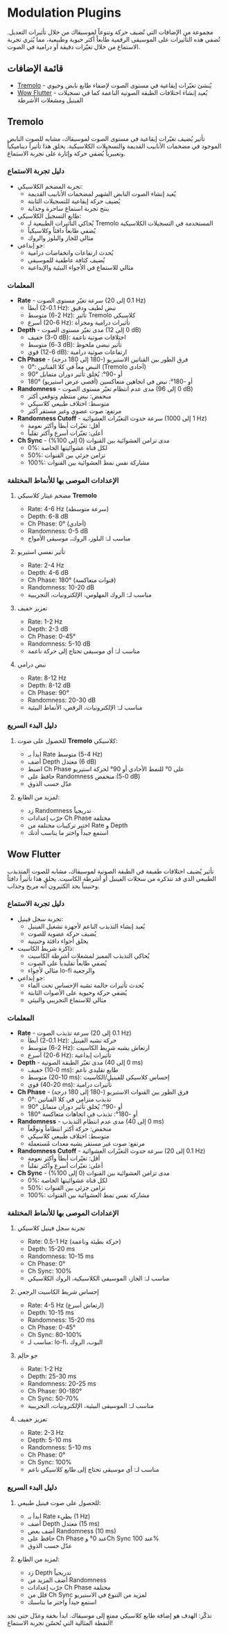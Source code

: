 # Modulation Plugins

مجموعة من الإضافات التي تُضيف حركة وتنوعاً لموسيقاك من خلال تأثيرات التعديل. تُضفي هذه التأثيرات على الموسيقى الرقمية طابعاً أكثر حيوية وطبيعية، مما يُثري تجربة الاستماع من خلال تغيّرات دقيقة أو درامية في الصوت.

## قائمة الإضافات

- [Tremolo](#tremolo) - يُنشئ تغيّرات إيقاعية في مستوى الصوت لإضفاء طابع نابض وحيوي
- [Wow Flutter](#wow-flutter) - يُعيد إنشاء اختلافات الطبقة الصوتية الناعمة كما في تسجيلات الفينيل ومشغلات الأشرطة

## Tremolo

تأثير يُضيف تغيّرات إيقاعية في مستوى الصوت لموسيقاك، مشابه للصوت النابض الموجود في مضخمات الأنابيب القديمة والتسجيلات الكلاسيكية. يخلق هذا تأثيراً ديناميكياً وتعبيرياً يُضفي حركة وإثارة على تجربة الاستماع.

### دليل تجربة الاستماع
- تجربة المضخم الكلاسيكي:
  - يُعيد إنشاء الصوت النابض الشهير لمضخمات الأنابيب القديمة
  - يُضيف حركة إيقاعية للتسجيلات الثابتة
  - ينتج تجربة استماع ساحرة وجذابة
- طابع التسجيل الكلاسيكي:
  - يُحاكي التأثيرات الطبيعية لـ Tremolo المستخدمة في التسجيلات الكلاسيكية
  - يُضفي طابعاً دافئاً وكلاسيكياً
  - مثالي للجاز والبلوز والروك
- جو إبداعي:
  - يُحدث ارتفاعات وانخفاضات درامية
  - يُضيف كثافة عاطفية للموسيقى
  - مثالي للاستماع في الأجواء البيئية والإبداعية

### المعلمات
- **Rate** - سرعة تغيّر مستوى الصوت (0.1 إلى 20 Hz)
  - أبطأ (0.1-2 Hz): نبض لطيف ودقيق
  - متوسط (2-6 Hz): تأثير Tremolo كلاسيكي
  - أسرع (6-20 Hz): تأثيرات درامية ومجزأة
- **Depth** - مدى تغيّر مستوى الصوت (0 إلى 12 dB)
  - خفيف (0-3 dB): اختلافات صوتية ناعمة
  - متوسط (3-6 dB): تأثير نبضي ملحوظ
  - قوي (6-12 dB): ارتفاعات صوتية درامية
- **Ch Phase** - فرق الطور بين القناتين الاستيريو (-180 إلى 180 درجة)
  - 0°: النبض معاً في كلا القناتين (Tremolo أحادي)
  - 90° أو -90°: يُخلق تأثير دوران متمايل
  - 180° أو -180°: نبض في اتجاهين متعاكسين (أقصى عرض استيريو)
- **Randomness** - مدى عدم انتظام تغيّر مستوى الصوت (0 إلى 96 dB)
  - منخفض: نبض منتظم وتوقعي أكثر
  - متوسط: اختلاف طبيعي كلاسيكي
  - مرتفع: صوت عضوي وغير مستقر أكثر
- **Randomness Cutoff** - سرعة حدوث التغيّرات العشوائية (1 إلى 1000 Hz)
  - أقل: تغيّرات أبطأ وأكثر نعومة
  - أعلى: تغيّرات أسرع وأكثر تقلباً
- **Ch Sync** - مدى تزامن العشوائية بين القنوات (0 إلى 100%)
  - 0%: لكل قناة عشوائيتها الخاصة
  - 50%: تزامن جزئي بين القنوات
  - 100%: مشاركة نفس نمط العشوائية بين القنوات

### الإعدادات الموصى بها للأنماط المختلفة

1. مضخم غيتار كلاسيكي **Tremolo**
   - Rate: 4-6 Hz (سرعة متوسطة)
   - Depth: 6-8 dB
   - Ch Phase: 0° (أحادي)
   - Randomness: 0-5 dB
   - مناسب لـ: البلوز، الروك، موسيقى الأمواج

2. تأثير نفسي استيريو
   - Rate: 2-4 Hz
   - Depth: 4-6 dB
   - Ch Phase: 180° (قنوات متعاكسة)
   - Randomness: 10-20 dB
   - مناسب لـ: الروك المهلوس، الإلكترونيات، التجريبية

3. تعزيز خفيف
   - Rate: 1-2 Hz
   - Depth: 2-3 dB
   - Ch Phase: 0-45°
   - Randomness: 5-10 dB
   - مناسب لـ: أي موسيقى تحتاج إلى حركة ناعمة

4. نبض درامي
   - Rate: 8-12 Hz
   - Depth: 8-12 dB
   - Ch Phase: 90°
   - Randomness: 20-30 dB
   - مناسب لـ: الإلكترونيات، الرقص، الأنماط البيئية

### دليل البدء السريع

1. للحصول على صوت **Tremolo** كلاسيكي:
   - ابدأ بـ Rate متوسط (4-5 Hz)
   - أضف Depth معتدل (6 dB)
   - اضبط Ch Phase على 0° للنمط الأحادي أو 90° لحركة استيريو
   - حافظ على Randomness منخفض (0-5 dB)
   - عدّل حسب الذوق

2. لمزيد من الطابع:
   - زد Randomness تدريجياً
   - جرّب إعدادات Ch Phase مختلفة
   - اختبر تركيبات مختلفة من Rate و Depth
   - استمع جيداً واختر ما يناسب أذنك

## Wow Flutter

تأثير يُضيف اختلافات طفيفة في الطبقة الصوتية لموسيقاك، مشابه للصوت المتذبذب الطبيعي الذي قد تتذكره من سجلات الفينيل أو أشرطة الكاسيت. يخلق هذا تأثيراً دافئاً وحنينياً يجد الكثيرون أنه مريح وجذاب.

### دليل تجربة الاستماع
- تجربة سجل فينيل:
  - يُعيد إنشاء التذبذب الناعم لأجهزة تشغيل الفينيل
  - يُضيف حركة عضوية للصوت
  - يخلق أجواء دافئة وحنينية
- ذاكرة شريط الكاسيت:
  - يُحاكي التذبذب المميز لمشغلات أشرطة الكاسيت
  - يُضفي طابعاً تقليدياً على الصوت
  - مثالي لأجواء lo-fi والرجعية
- جو إبداعي:
  - يُحدث تأثيرات حالمة تشبه الإحساس تحت الماء
  - يُضفي حركة وحيوية على الأصوات الثابتة
  - مثالي للاستماع التجريبي والبيئي

### المعلمات
- **Rate** - سرعة تذبذب الصوت (0.1 إلى 20 Hz)
  - أبطأ (0.1-2 Hz): حركة تشبه الفينيل
  - متوسط (2-6 Hz): ارتعاش يشبه شريط الكاسيت
  - أسرع (6-20 Hz): تأثيرات إبداعية
- **Depth** - مدى تغيّر الطبقة الصوتية (0 إلى 40 ms)
  - خفيف (0-10 ms): طابع تقليدي ناعم
  - متوسط (10-20 ms): إحساس كلاسيكي للفينيل/الكاسيت
  - قوي (20-40 ms): تأثيرات درامية
- **Ch Phase** - فرق الطور بين القنوات الاستيريو (-180 إلى 180 درجة)
  - 0°: تذبذب متزامن في كلا القناتين
  - 90° أو -90°: يُخلق تأثير دوران متمايل
  - 180° أو -180°: تذبذب في اتجاهات متعاكسة
- **Randomness** - مدى عدم انتظام التذبذب (0 إلى 40 ms)
  - منخفض: حركة أكثر انتظاماً وتوقّعاً
  - متوسط: اختلاف طبيعي كلاسيكي
  - مرتفع: صوت غير مستقر يشبه معدات مُستعملة
- **Randomness Cutoff** - سرعة حدوث التغيّرات العشوائية (0.1 إلى 20 Hz)
  - أقل: تغيّرات أبطأ وأكثر نعومة
  - أعلى: تغيّرات أسرع وأكثر تقلباً
- **Ch Sync** - مدى تزامن العشوائية بين القنوات (0 إلى 100%)
  - 0%: لكل قناة عشوائيتها الخاصة
  - 50%: تزامن جزئي بين القنوات
  - 100%: مشاركة نفس نمط العشوائية بين القنوات

### الإعدادات الموصى بها للأنماط المختلفة

1. تجربة سجل فينيل كلاسيكي
   - Rate: 0.5-1 Hz (حركة بطيئة وناعمة)
   - Depth: 15-20 ms
   - Randomness: 10-15 ms
   - Ch Phase: 0°
   - Ch Sync: 100%
   - مناسب لـ: الجاز، الموسيقى الكلاسيكية، الروك الكلاسيكي

2. إحساس شريط الكاسيت الرجعي
   - Rate: 4-5 Hz (ارتعاش أسرع)
   - Depth: 10-15 ms
   - Randomness: 15-20 ms
   - Ch Phase: 0-45°
   - Ch Sync: 80-100%
   - مناسب لـ: lo-fi، البوب، الروك

3. جو حالِم
   - Rate: 1-2 Hz
   - Depth: 25-30 ms
   - Randomness: 20-25 ms
   - Ch Phase: 90-180°
   - Ch Sync: 50-70%
   - مناسب لـ: الموسيقى البيئية، الإلكترونيات، التجريبية

4. تعزيز خفيف
   - Rate: 2-3 Hz
   - Depth: 5-10 ms
   - Randomness: 5-10 ms
   - Ch Phase: 0°
   - Ch Sync: 100%
   - مناسب لـ: أي موسيقى تحتاج إلى طابع كلاسيكي ناعم

### دليل البدء السريع

1. للحصول على صوت فينيل طبيعي:
   - ابدأ بـ Rate بطيء (1 Hz)
   - أضف Depth معتدل (15 ms)
   - أضف بعض Randomness (10 ms)
   - حافظ على Ch Phase عند 0° وCh Sync عند 100%
   - عدّل حسب الذوق

2. لمزيد من الطابع:
   - زد Depth تدريجياً
   - أضف المزيد من Randomness
   - جرّب إعدادات Ch Phase مختلفة
   - قلل من Ch Sync لمزيد من التنوع في الاستيريو
   - استمع جيداً واختر ما يناسبك

تذكّر: الهدف هو إضافة طابع كلاسيكي ممتع إلى موسيقاك. ابدأ بخفة وعدّل حتى تجد النقطة المثالية التي تُحسّن تجربة الاستماع!
